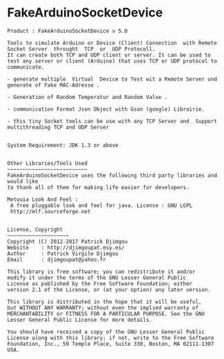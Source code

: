 # FakeArduinoSocketDevice

~~~~~~~~~~~~~~~~~~~~~~~~~~~~~~~~~~~~~~~~~~~~~~~~~~~~~~~~~~~
Product	: FakeArduinoSocketDevice v 5.0

Tools to simulate Arduino or Device (Client) Connection  with Remote Socket Server  throught  TCP  or  UDP Protocoll.
It can create both TCP and UDP client or server. It can be used to test any server or client (Arduino) that uses TCP or UDP protocol to communicate. 

- generate multiple  Virtual  Device to Test wit a Remote Server und  generate of Fake MAC-Adresse . 

- Generation of Random Temperatur and Random Value .

- communication Format Json Object with Gson (google) Librairie.

- this tiny Socket tools can be use with any TCP Server and  Support multithreading TCP and UDP Server


System Requirement: JDK 1.3 or above


Other Libraries/Tools Used
~~~~~~~~~~~~~~~~~~~~~~~~~~
FakeArduinoSocketDevice uses the following third party libraries and would like
to thank all of them for making life easier for developers.

Metouia Look And Feel :
 A free pluggable look and feel for java. License : GNU LGPL 
 http://mlf.sourceforge.net 


License, Copyright
~~~~~~~~~~~~~~~~~~~~
Copyright (C) 2012-2017 Patrick Djimgou
Website	   : http://djimgoupat.esy.es/
Author     : Patrick Virgile Djimgou
Email	   : djimgoupat@yahoo.fr

This library is free software; you can redistribute it and/or
modify it under the terms of the GNU Lesser General Public
License as published by the Free Software Foundation; either
version 2.1 of the License, or (at your option) any later version.

This library is distributed in the hope that it will be useful,
but WITHOUT ANY WARRANTY; without even the implied warranty of
MERCHANTABILITY or FITNESS FOR A PARTICULAR PURPOSE. See the GNU
Lesser General Public License for more details.

You should have received a copy of the GNU Lesser General Public
License along with this library; if not, write to the Free Software
Foundation, Inc., 59 Temple Place, Suite 330, Boston, MA 02111-1307 USA.


